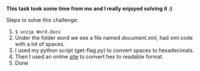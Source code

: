 **This task took some time from me and I really enjoyed solving it :)**

Steps to solve this challenge:

  1. `$ unzip Word.docx`
  2. Under the folder word we see a file named _document.xml_, had xml code with a lot of spaces.
  3. I used my python script (get-flag.py) to convert spaces to hexadecimals.
  4. Then I used an online [site](https://codebeautify.org/hex-string-converter) to convert hex to readable format.
  5. Done
